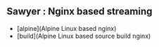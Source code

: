 ## Sawyer : Nginx based streaming


- [alpine](Alpine Linux based nginx)
- [build](Alpine Linux based source build nginx)

